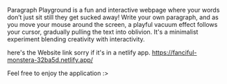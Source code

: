 
Paragraph Playground is a fun and interactive webpage where your words don’t just sit still they get sucked away! Write your own paragraph, and as you move your mouse around the screen, a playful vacuum effect follows your cursor, gradually pulling the text into oblivion. It's a minimalist experiment blending creativity with interactivity.

here's the Website link sorry if it's in a netlify app.
https://fanciful-monstera-32ba5d.netlify.app/

Feel free to enjoy the application :>
